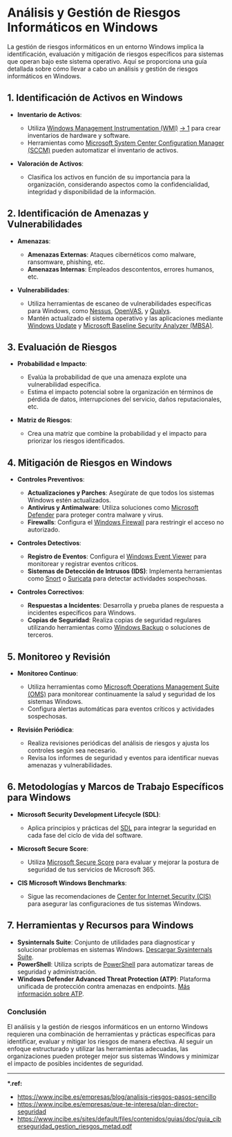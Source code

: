 # Análisis y Gestión de Riesgos Informáticos en Windows

La gestión de riesgos informáticos en un entorno Windows implica la identificación, evaluación y mitigación de riesgos específicos para sistemas que operan bajo este sistema operativo. Aquí se proporciona una guía detallada sobre cómo llevar a cabo un análisis y gestión de riesgos informáticos en Windows.

## 1. **Identificación de Activos en Windows**

- **Inventario de Activos**:
  - Utiliza [Windows Management Instrumentation (WMI)](https://docs.microsoft.com/en-us/windows/win32/wmisdk/wmi-start-page) [&rarr; 1](https://learn.microsoft.com/en-us/windows/win32/wmisdk/creating-wmi-clients) para crear inventarios de hardware y software.
  - Herramientas como [Microsoft System Center Configuration Manager (SCCM)](https://www.microsoft.com/en-us/microsoft-365/enterprise-microsoft-system-center-configuration-manager) pueden automatizar el inventario de activos.

- **Valoración de Activos**:
  - Clasifica los activos en función de su importancia para la organización, considerando aspectos como la confidencialidad, integridad y disponibilidad de la información.

## 2. **Identificación de Amenazas y Vulnerabilidades**

- **Amenazas**:
  - **Amenazas Externas**: Ataques cibernéticos como malware, ransomware, phishing, etc.
  - **Amenazas Internas**: Empleados descontentos, errores humanos, etc.

- **Vulnerabilidades**:
  - Utiliza herramientas de escaneo de vulnerabilidades específicas para Windows, como [Nessus](https://www.tenable.com/products/nessus), [OpenVAS](https://www.openvas.org/), y [Qualys](https://www.qualys.com/).
  - Mantén actualizado el sistema operativo y las aplicaciones mediante [Windows Update](https://support.microsoft.com/en-us/windows/update-windows-10-7d20e88c-c90d-2d91-e25b-f1672974e5da) y [Microsoft Baseline Security Analyzer (MBSA)](https://docs.microsoft.com/en-us/previous-versions/tn-archive/cc184923(v=technet.10)).

## 3. **Evaluación de Riesgos**

- **Probabilidad e Impacto**:
  - Evalúa la probabilidad de que una amenaza explote una vulnerabilidad específica.
  - Estima el impacto potencial sobre la organización en términos de pérdida de datos, interrupciones del servicio, daños reputacionales, etc.

- **Matriz de Riesgos**:
  - Crea una matriz que combine la probabilidad y el impacto para priorizar los riesgos identificados.

## 4. **Mitigación de Riesgos en Windows**

- **Controles Preventivos**:
  - **Actualizaciones y Parches**: Asegúrate de que todos los sistemas Windows estén actualizados.
  - **Antivirus y Antimalware**: Utiliza soluciones como [Microsoft Defender](https://www.microsoft.com/en-us/windows/comprehensive-security) para proteger contra malware y virus.
  - **Firewalls**: Configura el [Windows Firewall](https://support.microsoft.com/en-us/windows/turn-microsoft-defender-firewall-on-or-off-ec0844f7-aebd-0583-67fe-601ecf5d774f) para restringir el acceso no autorizado.

- **Controles Detectivos**:
  - **Registro de Eventos**: Configura el [Windows Event Viewer](https://docs.microsoft.com/en-us/windows/win32/eventlog/event-logging-about-event-logging) para monitorear y registrar eventos críticos.
  - **Sistemas de Detección de Intrusos (IDS)**: Implementa herramientas como [Snort](https://www.snort.org/) o [Suricata](https://suricata.io/) para detectar actividades sospechosas.

- **Controles Correctivos**:
  - **Respuestas a Incidentes**: Desarrolla y prueba planes de respuesta a incidentes específicos para Windows.
  - **Copias de Seguridad**: Realiza copias de seguridad regulares utilizando herramientas como [Windows Backup](https://support.microsoft.com/en-us/windows/backup-and-restore-in-windows-10-6d48cfeb-0880-2aef-6841-d337b053b893) o soluciones de terceros.

## 5. **Monitoreo y Revisión**

- **Monitoreo Continuo**:
  - Utiliza herramientas como [Microsoft Operations Management Suite (OMS)](https://docs.microsoft.com/en-us/azure/azure-monitor/overview) para monitorear continuamente la salud y seguridad de los sistemas Windows.
  - Configura alertas automáticas para eventos críticos y actividades sospechosas.

- **Revisión Periódica**:
  - Realiza revisiones periódicas del análisis de riesgos y ajusta los controles según sea necesario.
  - Revisa los informes de seguridad y eventos para identificar nuevas amenazas y vulnerabilidades.

## 6. **Metodologías y Marcos de Trabajo Específicos para Windows**

- **Microsoft Security Development Lifecycle (SDL)**:
  - Aplica principios y prácticas del [SDL](https://www.microsoft.com/en-us/securityengineering/sdl) para integrar la seguridad en cada fase del ciclo de vida del software.

- **Microsoft Secure Score**:
  - Utiliza [Microsoft Secure Score](https://docs.microsoft.com/en-us/microsoft-365/security/mtp/microsoft-secure-score?view=o365-worldwide) para evaluar y mejorar la postura de seguridad de tus servicios de Microsoft 365.

- **CIS Microsoft Windows Benchmarks**:
  - Sigue las recomendaciones de [Center for Internet Security (CIS)](https://www.cisecurity.org/benchmark/microsoft_windows) para asegurar las configuraciones de tus sistemas Windows.

## 7. **Herramientas y Recursos para Windows**

- **Sysinternals Suite**: Conjunto de utilidades para diagnosticar y solucionar problemas en sistemas Windows. [Descargar Sysinternals Suite](https://docs.microsoft.com/en-us/sysinternals/downloads/sysinternals-suite).
- **PowerShell**: Utiliza scripts de [PowerShell](https://docs.microsoft.com/en-us/powershell/scripting/overview?view=powershell-7.1) para automatizar tareas de seguridad y administración.
- **Windows Defender Advanced Threat Protection (ATP)**: Plataforma unificada de protección contra amenazas en endpoints. [Más información sobre ATP](https://www.microsoft.com/en-us/windowsforbusiness/windows-atp).

### Conclusión

El análisis y la gestión de riesgos informáticos en un entorno Windows requieren una combinación de herramientas y prácticas específicas para identificar, evaluar y mitigar los riesgos de manera efectiva. Al seguir un enfoque estructurado y utilizar las herramientas adecuadas, las organizaciones pueden proteger mejor sus sistemas Windows y minimizar el impacto de posibles incidentes de seguridad.

---

**\*.ref:**

- https://www.incibe.es/empresas/blog/analisis-riesgos-pasos-sencillo
- https://www.incibe.es/empresas/que-te-interesa/plan-director-seguridad
- https://www.incibe.es/sites/default/files/contenidos/guias/doc/guia_ciberseguridad_gestion_riesgos_metad.pdf